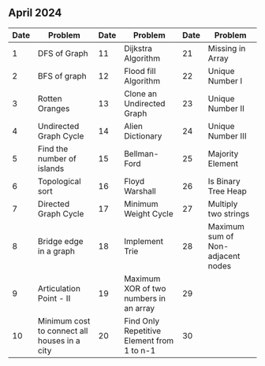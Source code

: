 ## April 2024

| Date | Problem                                      | Date | Problem                                    | Date | Problem                           |
| ---- | -------------------------------------------- | ---- | ------------------------------------------ | ---- | --------------------------------- |
| 1    | DFS of Graph                                 | 11   | Dijkstra Algorithm                         | 21   | Missing in Array                  |
| 2    | BFS of graph                                 | 12   | Flood fill Algorithm                       | 22   | Unique Number I                   |
| 3    | Rotten Oranges                               | 13   | Clone an Undirected Graph                  | 23   | Unique Number II                  |
| 4    | Undirected Graph Cycle                       | 14   | Alien Dictionary                           | 24   | Unique Number III                 |
| 5    | Find the number of islands                   | 15   | Bellman-Ford                               | 25   | Majority Element                  |
| 6    | Topological sort                             | 16   | Floyd Warshall                             | 26   | Is Binary Tree Heap               |
| 7    | Directed Graph Cycle                         | 17   | Minimum Weight Cycle                       | 27   | Multiply two strings              |
| 8    | Bridge edge in a graph                       | 18   | Implement Trie                             | 28   | Maximum sum of Non-adjacent nodes |
| 9    | Articulation Point - II                      | 19   | Maximum XOR of two numbers in an array     | 29   |                                   |
| 10   | Minimum cost to connect all houses in a city | 20   | Find Only Repetitive Element from 1 to n-1 | 30   |                                   |
